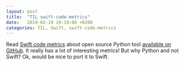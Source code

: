 ```yaml
---
layout: post
title:  "TIL swift-code-metrics"
date:   2019-02-19 19:19:00 +0200
categories: TIL, Swift, swift-code-metrics
---
```

Read [Swift code metrics](https://medium.com/@matsoftware/swift-code-metrics-ea9ebf85416f) about open source Python tool [available on GitHub](https://github.com/matsoftware/swift-code-metrics). It really has a lot of interesting metrics! But why Python and not Swift? Ok, would be nice to port it to Swift.
